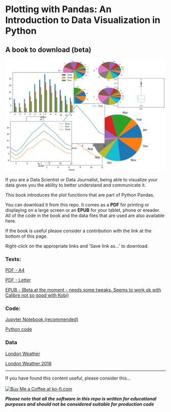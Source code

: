 # Plotting with Pandas: An Introduction to Data Visualization in Python 

## A book to download (beta)

![](images/plottingwithpandas.png)

If you are a Data Scientist or Data Journalist, being able to visualize your data gives you the ability to better understand and communicate it.

This book introduces the plot functions that are part of Python Pandas.

You can download it from this repo. It comes as a **PDF** for printing or displaying on a large screen or an **EPUB** for your tablet, phone or ereader. All of the code in the book and the data files that are used are also available here.

If the book is useful please consider a contribution with the link at the bottom of this page.

Right-click on the appropriate links and 'Save link as...' to download.

### Texts: 
[PDF - A4](https://github.com/alanjones2/ajbooks/raw/main/Plotting%20with%20Pandas%20A4.pdf)

[PDF - Letter](https://github.com/alanjones2/ajbooks/raw/main/Plotting%20with%20Pandas%20-%20Letter.pdf)

[EPUB - (Beta at the moment - needs some tweaks. Seems to work ok with Calibre not so good with Kobi)](https://github.com/alanjones2/ajbooks/raw/main/Plotting%20with%20Pandas%20-%20epub.epub)

### Code:
[Jupyter Notebook (recommended)](https://raw.githubusercontent.com/alanjones2/ajbooks/main/code/pandasplotcode.ipynb)

[Python code](https://raw.githubusercontent.com/alanjones2/ajbooks/main/code/pandasplotcode.py)

### Data
[London Weather](https://raw.githubusercontent.com/alanjones2/ajbooks/main/data/londonweather.csv)

[London Weather 2018](https://raw.githubusercontent.com/alanjones2/ajbooks/main/data/londonweather2018.csv)


<hr/>

If you have found this content useful, please consider this... <br/><br/>
<a href='https://ko-fi.com/M4M64THKG' target='_blank'><img height='36' style='border:0px;height:36px;' src='https://cdn.ko-fi.com/cdn/kofi2.png?v=2' border='0' alt='Buy Me a Coffee at ko-fi.com' /></a>

__*Please note that all the software in this repo is written for educational purposes and should not be considered suitable for production code*__

